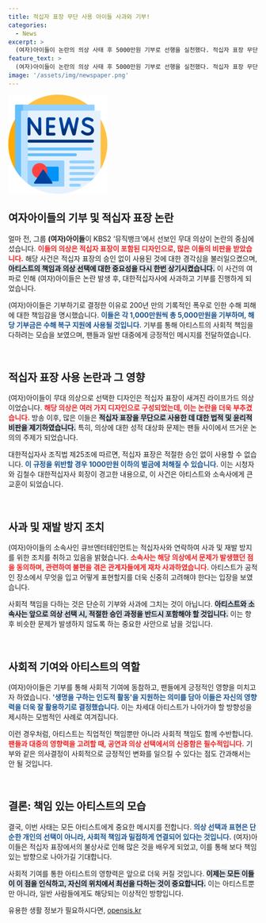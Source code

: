 ```yaml
---
title: 적십자 표장 무단 사용 아이들 사과와 기부!
categories:
  - News
excerpt: >
  (여자)아이들이 논란의 의상 사태 후 5000만원 기부로 선행을 실천했다. 적십자 표장 무단 사용에 대한 사과와 함께, 수해 복구에 동참하며 이재민을 위한 응원의 메시지를 전했다.
feature_text: >
  (여자)아이들이 논란의 의상 사태 후 5000만원 기부로 선행을 실천했다. 적십자 표장 무단 사용에 대한 사과와 함께, 수해 복구에 동참하며 이재민을 위한 응원의 메시지를 전했다.
image: '/assets/img/newspaper.png'
---
```


<p><img src="/assets/img/newspaper.png" alt="kimp 속보" /></p>

<h2 data-ke-size="size26">여자아이들의 기부 및 적십자 표장 논란</h2>

<p data-ke-size="size16">얼마 전, 그룹 <b>(여자)아이들</b>이 KBS2 ‘뮤직뱅크’에서 선보인 무대 의상이 논란의 중심에 섰습니다. <b><span style="color: #ee2323;">이들의 의상은 적십자 표장이 포함된 디자인으로, 많은 이들의 비판을 받았습니다.</span></b> 해당 사건은 적십자 표장의 승인 없이 사용된 것에 대한 경각심을 불러일으켰으며, <b><span style="background-color: #21538527;">아티스트의 책임과 의상 선택에 대한 중요성을 다시 한번 상기시켰습니다.</span></b> 이 사건의 여파로 인해 (여자)아이들은 논란 발생 후, 대한적십자사에 사과하고 기부를 진행하게 되었습니다.</p>

<p data-ke-size="size16">(여자)아이들은 기부하기로 결정한 이유로 200년 만의 기록적인 폭우로 인한 수해 피해에 대한 책임감을 명시했습니다. <b><span style="color: #1a5490;">이들은 각 1,000만원씩 총 5,000만원을 기부하며, 해당 기부금은 수해 복구 지원에 사용될 것입니다.</span></b> 기부를 통해 아티스트의 사회적 책임을 다하려는 모습을 보였으며, 팬들과 일반 대중에게 긍정적인 메시지를 전달하였습니다.</p>

<p data-ke-size="size16">&nbsp;</p>

<h2 data-ke-size="size26">적십자 표장 사용 논란과 그 영향</h2>

<p data-ke-size="size16">(여자)아이들이 무대 의상으로 선택한 디자인은 적십자 표장이 새겨진 라이프가드 의상이었습니다. <b><span style="color: #ee2323;">해당 의상은 여러 가지 디자인으로 구성되었는데, 이는 논란을 더욱 부추겼습니다.</span></b> 방송 이후, 많은 이들은 <b><span style="background-color: #21538527;">적십자 표장을 무단으로 사용한 데 대한 법적 및 윤리적 비판을 제기하였습니다.</span></b> 특히, 의상에 대한 성적 대상화 문제는 팬들 사이에서 뜨거운 논의의 주제가 되었습니다.</p>

<p data-ke-size="size16">대한적십자사 조직법 제25조에 따르면, 적십자 표장은 적절한 승인 없이 사용할 수 없습니다. <b><span style="color: #1a5490;">이 규정을 위반할 경우 1000만원 이하의 벌금에 처해질 수 있습니다.</span></b> 이는 시청자와 김철수 대한적십자사 회장이 경고한 내용으로, 이 사건은 아티스트와 소속사에게 큰 교훈이 되었습니다.</p>

<p data-ke-size="size16">&nbsp;</p>

<h2 data-ke-size="size26">사과 및 재발 방지 조치</h2>

<p data-ke-size="size16">(여자)아이들의 소속사인 큐브엔터테인먼트는 적십자사와 연락하여 사과 및 재발 방지를 위한 조치를 취하고 있음을 밝혔습니다. <b><span style="color: #ee2323;">소속사는 해당 의상에서 문제가 발생했던 점을 동의하며, 관련하여 불편을 겪은 관계자들에게 재차 사과하였습니다.</span></b> 아티스트가 공적인 장소에서 무엇을 입고 어떻게 표현할지를 더욱 신중히 고려해야 한다는 입장을 보였습니다.</p>

<p data-ke-size="size16">사회적 책임을 다하는 것은 단순히 기부와 사과에 그치는 것이 아닙니다. <b><span style="background-color: #21538527;">아티스트와 소속사는 앞으로 의상 선택 시, 적절한 승인 과정을 반드시 포함해야 할 것입니다.</span></b> 이는 향후 비슷한 문제가 발생하지 않도록 하는 중요한 사안으로 남을 것입니다.</p>

<p data-ke-size="size16">&nbsp;</p>

<h2 data-ke-size="size26">사회적 기여와 아티스트의 역할</h2>

<p data-ke-size="size16">(여자)아이들은 기부를 통해 사회적 기여에 동참하고, 팬들에게 긍정적인 영향을 미치고자 하였습니다. <b><span style="color: #1a5490;">'생명을 구하는 인도적 활동'을 지원하는 의미를 담아 이들은 자신의 영향력을 더욱 잘 활용하기로 결정했습니다.</span></b> 이는 차세대 아티스트가 나아가야 할 방향성을 제시하는 모범적인 사례로 여겨집니다.</p>

<p data-ke-size="size16">이런 경우처럼, 아티스트는 직업적인 책임뿐만 아니라 사회적 책임도 함께 수반합니다. <b><span style="color: #ee2323;">팬들과 대중의 영향력을 고려할 때, 공연과 의상 선택에서의 신중함은 필수적입니다.</span></b> 기부와 같은 의사결정이 사회적으로 긍정적인 변화를 일으킬 수 있다는 점도 간과해서는 안 될 것입니다.</p>

<p data-ke-size="size16">&nbsp;</p>

<h2 data-ke-size="size26">결론: 책임 있는 아티스트의 모습</h2>

<p data-ke-size="size16">결국, 이번 사태는 모든 아티스트에게 중요한 메시지를 전합니다. <b><span style="color: #1a5490;">의상 선택과 표현은 단순한 개인의 선택이 아니라, 사회적 책임과 밀접하게 연결되어 있다는 것입니다.</span></b> (여자)아이들은 적십자 표장에서의 불상사로 인해 많은 것을 배우게 되었고, 이를 통해 보다 책임 있는 방향으로 나아가길 기대합니다.</p>

<p data-ke-size="size16">사회적 기여를 통한 아티스트의 영향력은 앞으로 더욱 커질 것입니다. <b><span style="background-color: #21538527;">이제는 모든 이들이 이 점을 인식하고, 자신의 위치에서 최선을 다하는 것이 중요합니다.</span></b> 이는 아티스트뿐만 아니라, 일반 사람들에게도 해당되는 이상적인 방향입니다.</p>
유용한 생활 정보가 필요하시다면, <a href="https://opensis.kr" rel="dofollow">opensis.kr</a>


